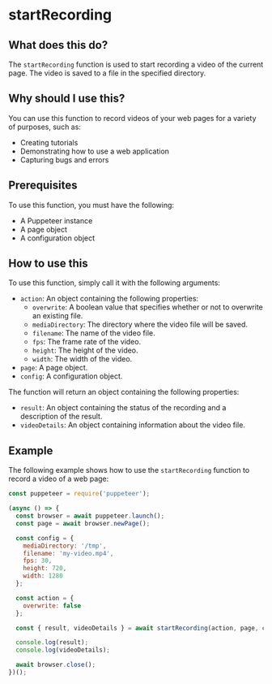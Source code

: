 
  
   # **startRecording**

## What does this do?

The `startRecording` function is used to start recording a video of the current page. The video is saved to a file in the specified directory.

## Why should I use this?

You can use this function to record videos of your web pages for a variety of purposes, such as:

* Creating tutorials
* Demonstrating how to use a web application
* Capturing bugs and errors

## Prerequisites

To use this function, you must have the following:

* A Puppeteer instance
* A page object
* A configuration object

## How to use this

To use this function, simply call it with the following arguments:

* `action`: An object containing the following properties:
    * `overwrite`: A boolean value that specifies whether or not to overwrite an existing file.
    * `mediaDirectory`: The directory where the video file will be saved.
    * `filename`: The name of the video file.
    * `fps`: The frame rate of the video.
    * `height`: The height of the video.
    * `width`: The width of the video.
* `page`: A page object.
* `config`: A configuration object.

The function will return an object containing the following properties:

* `result`: An object containing the status of the recording and a description of the result.
* `videoDetails`: An object containing information about the video file.

## Example

The following example shows how to use the `startRecording` function to record a video of a web page:

```javascript
const puppeteer = require('puppeteer');

(async () => {
  const browser = await puppeteer.launch();
  const page = await browser.newPage();

  const config = {
    mediaDirectory: '/tmp',
    filename: 'my-video.mp4',
    fps: 30,
    height: 720,
    width: 1280
  };

  const action = {
    overwrite: false
  };

  const { result, videoDetails } = await startRecording(action, page, config);

  console.log(result);
  console.log(videoDetails);

  await browser.close();
})();
```
  
  